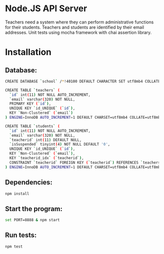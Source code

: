 # Node.JS API Server
Teachers need a system where they can perform administrative functions for their students. Teachers and students are identified by their email addresses. Unit tests using mocha framework with chai assertion library.

# Installation
## Database:
```bash
CREATE DATABASE `school` /*!40100 DEFAULT CHARACTER SET utf8mb4 COLLATE utf8mb4_0900_ai_ci */;
```
```bash
CREATE TABLE `teachers` (
  `id` int(11) NOT NULL AUTO_INCREMENT,
  `email` varchar(320) NOT NULL,
  PRIMARY KEY (`id`),
  UNIQUE KEY `id_UNIQUE` (`id`),
  KEY `Non-Clustered` (`email`)
) ENGINE=InnoDB AUTO_INCREMENT=1 DEFAULT CHARSET=utf8mb4 COLLATE=utf8mb4_0900_ai_ci;
```
```bash
CREATE TABLE `students` (
  `id` int(11) NOT NULL AUTO_INCREMENT,
  `email` varchar(320) NOT NULL,
  `teacherid` int(11) DEFAULT NULL,
  `isSuspended` tinyint(4) NOT NULL DEFAULT '0',
  UNIQUE KEY `id_UNIQUE` (`id`),
  KEY `Non-Clustered` (`email`),
  KEY `teacherid_idx` (`teacherid`),
  CONSTRAINT `teacherid` FOREIGN KEY (`teacherid`) REFERENCES `teachers` (`id`)
) ENGINE=InnoDB AUTO_INCREMENT=1 DEFAULT CHARSET=utf8mb4 COLLATE=utf8mb4_0900_ai_ci;
```
## Dependencies:
```bash
npm install
```

## Start the program:
```bash
set PORT=8888 & npm start
```

## Run tests:
```bash
npm test
```
